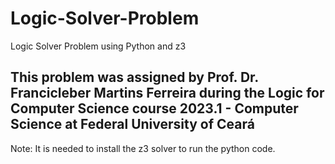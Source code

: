 # Logic-Solver-Problem
Logic Solver Problem using Python and z3

## This problem was assigned by Prof. Dr. Francicleber Martins Ferreira during the Logic for Computer Science course 2023.1 - Computer Science at Federal University of Ceará
Note: It is needed to install the z3 solver to run the python code. 
